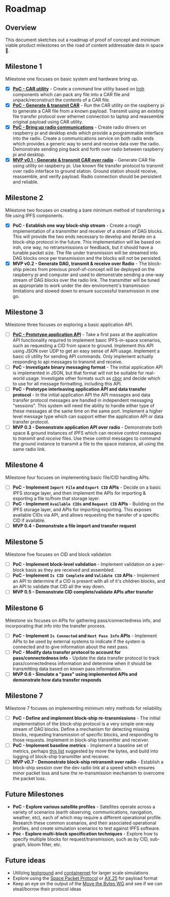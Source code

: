 # Roadmap

## Overview

This document sketches out a roadmap of proof of concept and minimum viable product milestones on the road of content addressable data in space 🚀. 

## Milestone 1

Milestone one focuses on basic system and hardware bring up.

- [x] [**PoC - CAR utility**](https://github.com/ipfs-shipyard/space/issues/2) - Create a command line utility based on [Iroh](https://github.com/n0-computer/iroh) components which can pack any file into a CAR file and unpack/reconstruct the contents of a CAR file.
- [x] [**PoC - Generate & transmit CAR**](https://github.com/ipfs-shipyard/space/issues/3) - Run the CAR utility on the raspberry pi to generate a CAR file from a known payload. Transmit using an existing file transfer protocol over ethernet connection to laptop and reassemble original payload using CAR utility.
- [x] [**PoC - Bring up radio communications**](https://github.com/ipfs-shipyard/space/issues/4) - Create radio drivers on raspberry pi and desktop ends which provide a programmable interface into the radio. Create a communications service on both radio ends which provides a generic way to send and receive data over the radio. Demonstrate sending ping back and forth over radio between raspberry pi and desktop.
- [x] [**MVP v0.1 - Generate & transmit CAR over radio**](https://github.com/ipfs-shipyard/space/issues/5) - Generate CAR file using utility on raspberry pi. Use known file transfer protocol to transmit over radio interface to ground station. Ground station should receive, reassemble, and verify payload. Radio connection should be persistent and reliable.

## Milestone 2

Milestone two focuses on creating a bare minimum method of transferring a file using IPFS components.

- [x] **PoC - Establish one way block-ship stream** - Create a rough implementation of a transmitter and receiver of a stream of DAG blocks. This will provide the two ends necessary to develop and iterate on a block-ship protocol in the future. This implementation will be based on iroh, one way, no retransmissions or feedback, but it should have a tunable packet size. The file under transmission will be streamed into DAG blocks once per transmission and the blocks will not be persisted.
- [x] **MVP v0.2 - Generate DAG, transmit & receive over Radio** - The block-ship pieces from previous proof-of-concept will be deployed on the raspberry pi and computer and used to demonstrate sending a one-way stream of DAG blocks over the radio link. The transmitter will be tuned as appropriate to work under the dev environment's transmission limitations and slowed down to ensure successful transmission in one go. 

## Milestone 3

Milestone three focuses on exploring a basic application API.

- [ ] [**PoC - Prototype application API**](https://github.com/ipfs-shipyard/space/pull/16) - Take a first pass at the application API functionality required to implement basic IPFS-in-space scenarios, such as requesting a CID from space to ground. Implement this API using JSON over UDP to get an easy sense of API usage. Implement a basic cli utility for sending API commands. Only implement actually responding to api messages to transmit and receive.
- [ ] **PoC - Investigate binary messaging format** - The initial application API is implemented in JSON, but that format will not be suitable for real-world usage. Investigate other formats such as [cbor](https://cbor.io/) and decide which to use for all message formatting, including this API.
- [ ] **PoC - Prototype interleaving application API and data transfer protocol** - In the initial application API the API messages and data transfer protocol messages are handled in independent messaging "sessions". This system will need the ability to handle either type of these messages at the same time on the same port. Implement a higher level message type which can support either the application API or data transfer protocol.
- [ ] **MVP 0.3 - Demonstrate application API over radio** - Demonstrate both space & ground instances of IPFS which can receive control messages to *transmit* and *receive* files. Use these control messages to command the ground instance to transmit a file to the space instance, all using the same radio link.

## Milestone 4

Milestone four focuses on implementing basic file/CID handling APIs.

- [ ] **PoC - Implement `Import File` and `Export CID` APIs** - Decide on a basic IPFS storage layer, and then implement the APIs for importing & exporting a file to/from that storage layer.
- [ ] **PoC - Implement `Available CIDs` and `Request CID` APIs** - Building on the IPFS storage layer, and APIs for importing exporting. This exposes available CIDs via API, and allows requesting the transfer of a specific CID if available.
- [ ] **MVP 0.4 - Demonstrate a file import and transfer request**

## Milestone 5

Milestone five focuses on CID and block validation

- [ ] **PoC - Implement block-level validation** - Implement validation on a per-block basis as they are received and assembled.
- [ ] **PoC - Implement `Is CID Complete` and `Validate CID` APIs** - Implement an API to determine if a CID is present with all of it's children blocks, and an API to validate that CID all the way down.
- [ ] **MVP 0.5 - Demonstrate CID complete/validate APIs after transfer**

## Milestone 6

Milestone six focuses on APIs for gathering pass/connectedness info, and incorporating that info into the transfer process.

- [ ] **PoC - Implement `Is Connected` and `Next Pass Info` APIs** - Implement APIs to be used by external systems to indicate if the system is connected and to give information about the next pass.
- [ ] **PoC - Modify data transfer protocol to account for pass/connectedness info** - Update the data transfer protocol to track pass/connectedness information and determine when it should be transmitting data based on known pass information.
- [ ] **MVP 0.6 - Simulate a "pass" using implemented APIs and demonstrate how data transfer responds**

## Milestone 7

Milestone 7 focuses on implementing minimum retry methods for reliability.

- [ ] **PoC - Define and implement block-ship re-transmissions** - The initial implementation of the block-ship protocol is a very simple one-way stream of DAG blocks. Define a mechanism for detecting missing blocks, requesting transmission of specific blocks, and responding to those requests. Implement in block-ship transmitter and receiver.
- [ ] **PoC - Implement baseline metrics** - Implement a baseline set of metrics, perhaps [this list](https://github.com/n0-computer/test-plans/tree/main/movethebytes/data-transfer#metrics) suggested by move the bytes, and build into logging of block-ship transmitter and receiver.
- [ ] **MVP v0.7 - Demonstrate block-ship retransmit over radio** - Establish a block-ship session over the dev radio link at a speed which ensures minor packet loss and tune the re-transmission mechanism to overcome the packet loss.

## Future Milestones

- **PoC - Explore various satellite profiles** - Satellites operate across a variety of scenarios (earth observing, communications, navigation, weather, etc), each of which may require a different operational profile. Research these common scenarios, and their associated operational profiles, and create simulation scenarios to test against IPFS software.
- **Poc - Explore multi-block specification techniques** - Explore how to specify multiple blocks for request/transmission, such as by CID, sub-graph, bloom filter, etc.

## Future ideas

- Utilizing [testground](https://docs.testground.ai/) and [containernet](https://containernet.github.io/) for larger scale simulations
- Explore using the [Space Packet Protocol](https://egit.irs.uni-stuttgart.de/rust/spacepackets) or [AX.25](https://github.com/thombles/ax25-rs) for payload format
- Keep an eye on the output of the [Move the Bytes WG](https://www.notion.so/Move-the-Bytes-WG-2dc2194a004f4b72a9706ad5a150081d) and see if we can steal/borrow their protocol ideas